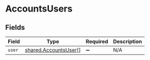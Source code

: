 # AccountsUsers


## Fields

| Field                                                               | Type                                                                | Required                                                            | Description                                                         |
| ------------------------------------------------------------------- | ------------------------------------------------------------------- | ------------------------------------------------------------------- | ------------------------------------------------------------------- |
| `user`                                                              | [shared.AccountsUser](../../../sdk/models/shared/accountsuser.md)[] | :heavy_minus_sign:                                                  | N/A                                                                 |